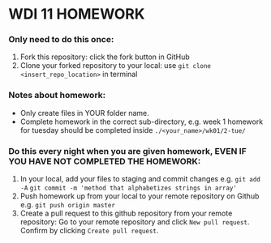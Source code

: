 # WDI 11 HOMEWORK

### Only need to do this once:
1. Fork this repository: click the fork button in GitHub
2. Clone your forked repository to your local: use `git clone <insert_repo_location>` in terminal

### Notes about homework:
* Only create files in YOUR folder name.
* Complete homework in the correct sub-directory, e.g. week 1 homework for tuesday should be completed inside `./<your_name>/wk01/2-tue/`

### Do this every night when you are given homework, EVEN IF YOU HAVE NOT COMPLETED THE HOMEWORK:
1. In your local, add your files to staging and commit changes e.g. `git add -A` `git commit -m 'method that alphabetizes strings in array'`
2. Push homework up from your local to your remote repository on Github e.g. `git push origin master`
3. Create a pull request to this github repository from your remote repository: Go to your remote repository and click `New pull request`. Confirm by clicking `Create pull request`.

